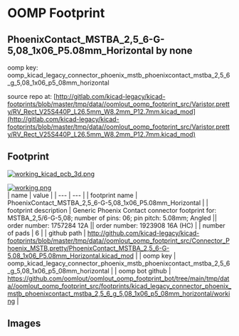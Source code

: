 # OOMP Footprint  
## PhoenixContact_MSTBA_2,5_6-G-5,08_1x06_P5.08mm_Horizontal  by none  
  
oomp key: oomp_kicad_legacy_connector_phoenix_mstb_phoenixcontact_mstba_2,5_6_g_5,08_1x06_p5_08mm_horizontal  
  
source repo at: [http://gitlab.com/kicad-legacy/kicad-footprints/blob/master/tmp/data//oomlout_oomp_footprint_src/Varistor.pretty/RV_Rect_V25S440P_L26.5mm_W8.2mm_P12.7mm.kicad_mod](http://gitlab.com/kicad-legacy/kicad-footprints/blob/master/tmp/data//oomlout_oomp_footprint_src/Varistor.pretty/RV_Rect_V25S440P_L26.5mm_W8.2mm_P12.7mm.kicad_mod)  
## Footprint  
  
[![working_kicad_pcb_3d.png](working_kicad_pcb_3d_600.png)](working_kicad_pcb_3d.png)  
  
[![working.png](working_600.png)](working.png)  
| name | value | 
| --- | --- | 
| footprint name | PhoenixContact_MSTBA_2,5_6-G-5,08_1x06_P5.08mm_Horizontal | 
| footprint description | Generic Phoenix Contact connector footprint for: MSTBA_2,5/6-G-5,08; number of pins: 06; pin pitch: 5.08mm; Angled || order number: 1757284 12A || order number: 1923908 16A (HC) | 
| number of pads | 6 | 
| github path | http://github.com/kicad-legacy/kicad-footprints/blob/master/tmp/data//oomlout_oomp_footprint_src/Connector_Phoenix_MSTB.pretty/PhoenixContact_MSTBA_2,5_6-G-5,08_1x06_P5.08mm_Horizontal.kicad_mod | 
| oomp key | oomp_kicad_legacy_connector_phoenix_mstb_phoenixcontact_mstba_2,5_6_g_5,08_1x06_p5_08mm_horizontal | 
| oomp bot github | https://github.com/oomlout/oomlout_oomp_footprint_bot/tree/main/tmp/data//oomlout_oomp_footprint_src/footprints/kicad_legacy_connector_phoenix_mstb_phoenixcontact_mstba_2,5_6_g_5,08_1x06_p5_08mm_horizontal/working | 
## Images  
